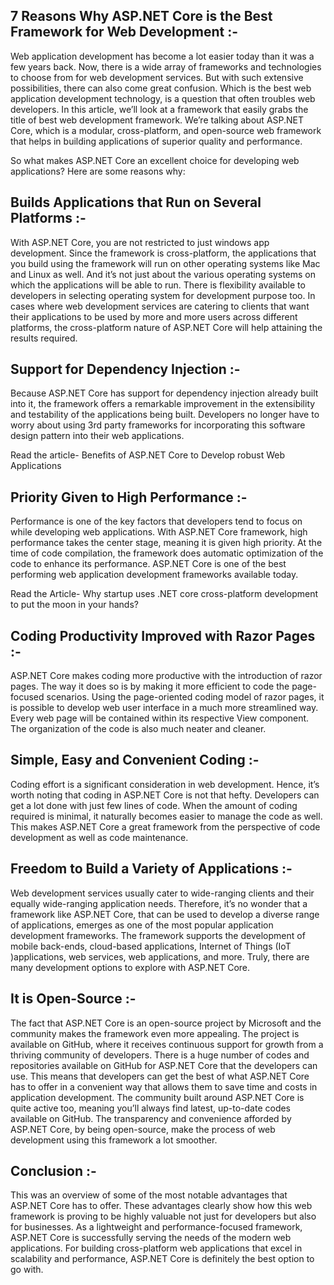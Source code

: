 ## 7 Reasons Why ASP.NET Core is the Best Framework for Web Development :-

Web application development has become a lot easier today than it was a few years back. Now, there is a wide array of frameworks and technologies to choose from for web development services. But with such extensive possibilities, there can also come great confusion. Which is the best web application development technology, is a question that often troubles web developers. In this article, we’ll look at a framework that easily grabs the title of best web development framework. We’re talking about ASP.NET Core, which is a modular, cross-platform, and open-source web framework that helps in building applications of superior quality and performance.

So what makes ASP.NET Core an excellent choice for developing web applications? Here are some reasons why:

## Builds Applications that Run on Several Platforms :-
With ASP.NET Core, you are not restricted to just windows app development. Since the framework is cross-platform, the applications that you build using the framework will run on other operating systems like Mac and Linux as well. And it’s not just about the various operating systems on which the applications will be able to run. There is flexibility available to developers in selecting operating system for development purpose too. In cases where web development services are catering to clients that want their applications to be used by more and more users across different platforms, the cross-platform nature of ASP.NET Core will help attaining the results required.


## Support for Dependency Injection :-
Because ASP.NET Core has support for dependency injection already built into it, the framework offers a remarkable improvement in the extensibility and testability of the applications being built. Developers no longer have to worry about using 3rd party frameworks for incorporating this software design pattern into their web applications.

Read the article- Benefits of ASP.NET Core to Develop robust Web Applications


## Priority Given to High Performance :-
Performance is one of the key factors that developers tend to focus on while developing web applications. With ASP.NET Core framework, high performance takes the center stage, meaning it is given high priority. At the time of code compilation, the framework does automatic optimization of the code to enhance its performance. ASP.NET Core is one of the best performing web application development frameworks available today.

Read the Article- Why startup uses .NET core cross-platform development to put the moon in your hands?


## Coding Productivity Improved with Razor Pages :-
ASP.NET Core makes coding more productive with the introduction of razor pages. The way it does so is by making it more efficient to code the page-focused scenarios. Using the page-oriented coding model of razor pages, it is possible to develop web user interface in a much more streamlined way. Every web page will be contained within its respective View component. The organization of the code is also much neater and cleaner.


## Simple, Easy and Convenient Coding :-
Coding effort is a significant consideration in web development. Hence, it’s worth noting that coding in ASP.NET Core is not that hefty. Developers can get a lot done with just few lines of code. When the amount of coding required is minimal, it naturally becomes easier to manage the code as well. This makes ASP.NET Core a great framework from the perspective of code development as well as code maintenance.


## Freedom to Build a Variety of Applications :-
Web development services usually cater to wide-ranging clients and their equally wide-ranging application needs. Therefore, it’s no wonder that a framework like ASP.NET Core, that can be used to develop a diverse range of applications, emerges as one of the most popular application development frameworks. The framework supports the development of mobile back-ends, cloud-based applications, Internet of Things (IoT )applications, web services, web applications, and more. Truly, there are many development options to explore with ASP.NET Core.


## It is Open-Source :-
The fact that ASP.NET Core is an open-source project by Microsoft and the community makes the framework even more appealing. The project is available on GitHub, where it receives continuous support for growth from a thriving community of developers. There is a huge number of codes and repositories available on GitHub for ASP.NET Core that the developers can use. This means that developers can get the best of what ASP.NET Core has to offer in a convenient way that allows them to save time and costs in application development. The community built around ASP.NET Core is quite active too, meaning you’ll always find latest, up-to-date codes available on GitHub. The transparency and convenience afforded by ASP.NET Core, by being open-source, make the process of web development using this framework a lot smoother.


## Conclusion :-
This was an overview of some of the most notable advantages that ASP.NET Core has to offer. These advantages clearly show how this web framework is proving to be highly valuable not just for developers but also for businesses. As a lightweight and performance-focused framework, ASP.NET Core is successfully serving the needs of the modern web applications. For building cross-platform web applications that excel in scalability and performance, ASP.NET Core is definitely the best option to go with.
